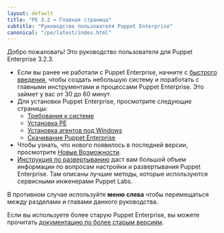 ```yaml
---
layout: default
title: "PE 3.2 » Главная страница"
subtitle: "Руководство пользователя Puppet Enterprise"
canonical: "/pe/latest/index.html"
---
```



Добро пожаловать! Это руководство пользователя для Puppet Enterprise 3.2.3.


* Если вы ранее не работали с Puppet Enterprise, начните с [быстрого введения](./quick_start.html), чтобы создать небольшую систему и поработать с главными инструментами и процессами Puppet Enterprise. Это займет у вас от 30 до 60 минут.
* Для установки Puppet Enterprise, просмотрите следующие страницы:
    * [Требования к системе](./install_system_requirements.html)
    * [Установка PE](./install_basic.html)
    * [Установка агентов под Windows](./install_windows.html)
    * [Скачивание Puppet Enterprise](http://info.puppetlabs.com/download-pe.html)
* Чтобы узнать, что нового появилось в последней версии, просмотрите [Новые Возможности](./overview_whats_new.html).
* [Инструкция по развертыванию](../../guides/deployment_guide/index.html) даст вам большой объем информации по вопросам настройки и развертывания Puppet Enterprise. Там описаны лучшие методы, которые используются сервисными инженерами Puppet Labs.

В противном случае используйте **меню слева** чтобы перемещаться между разделами и главами данного руководства.

Если вы используете более старую Puppet Enterprise, вы можете прочитать [документацию по более старым версиям](http://docs.puppetlabs.com/pe/index.html).
